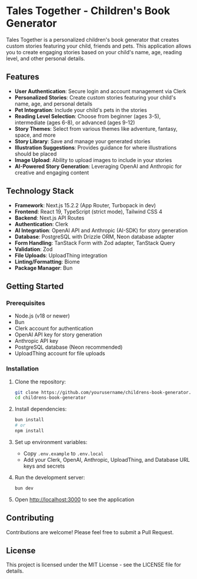 # Tales Together - Children's Book Generator

Tales Together is a personalized children's book generator that creates custom stories featuring your child, friends and pets. This application allows you to create engaging stories based on your child's name, age, reading level, and other personal details.

## Features

- **User Authentication**: Secure login and account management via Clerk
- **Personalized Stories**: Create custom stories featuring your child's name, age, and personal details
- **Pet Integration**: Include your child's pets in the stories
- **Reading Level Selection**: Choose from beginner (ages 3-5), intermediate (ages 6-8), or advanced (ages 9-12)
- **Story Themes**: Select from various themes like adventure, fantasy, space, and more
- **Story Library**: Save and manage your generated stories
- **Illustration Suggestions**: Provides guidance for where illustrations should be placed
- **Image Upload**: Ability to upload images to include in your stories
- **AI-Powered Story Generation**: Leveraging OpenAI and Anthropic for creative and engaging content

## Technology Stack

- **Framework**: Next.js 15.2.2 (App Router, Turbopack in dev)
- **Frontend**: React 19, TypeScript (strict mode), Tailwind CSS 4
- **Backend**: Next.js API Routes
- **Authentication**: Clerk
- **AI Integration**: OpenAI API and Anthropic (AI-SDK) for story generation
- **Database**: PostgreSQL with Drizzle ORM, Neon database adapter
 - **Form Handling**: TanStack Form with Zod adapter, TanStack Query
- **Validation**: Zod
- **File Uploads**: UploadThing integration
- **Linting/Formatting**: Biome
- **Package Manager**: Bun

## Getting Started

### Prerequisites

- Node.js (v18 or newer)
- Bun
- Clerk account for authentication
- OpenAI API key for story generation
- Anthropic API key
- PostgreSQL database (Neon recommended)
- UploadThing account for file uploads

### Installation

1. Clone the repository:

   ```bash
   git clone https://github.com/yourusername/childrens-book-generator.git
   cd childrens-book-generator
   ```

2. Install dependencies:

   ```bash
   bun install
   # or
   npm install
   ```

3. Set up environment variables:

   - Copy `.env.example` to `.env.local`
   - Add your Clerk, OpenAI, Anthropic, UploadThing, and Database URL keys and secrets

4. Run the development server:

   ```bash
   bun dev
   ```

5. Open [http://localhost:3000](http://localhost:3000) to see the application

## Contributing

Contributions are welcome! Please feel free to submit a Pull Request.

## License

This project is licensed under the MIT License - see the LICENSE file for details.
